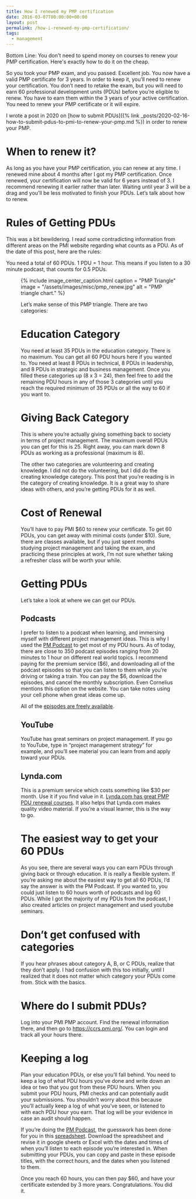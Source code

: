 ```yaml
---
title: How I renewed my PMP certification
date: 2016-03-07T00:00:00+00:00
layout: post
permalink: /how-i-renewed-my-pmp-certification/
tags:
  - management
---
```


Bottom Line: You don't need to spend money on courses to renew your PMP certification. Here's exactly how to do it on the cheap.

So you took your PMP exam, and you passed. Excellent job. You now have a valid PMP certificate for 3 years. In order to keep it, you’ll need to renew your certification. You don’t need to retake the exam, but you will need to earn 60 professional development units (PDUs) before you’re eligible to renew. You have to earn them within the 3 years of your active certification. You need to renew your PMP certificate or it will expire.

I wrote a post in 2020 on [how to submit PDUs]({% link _posts/2020-02-16-how-to-submit-pdus-to-pmi-to-renew-your-pmp.md %}) in order to renew your PMP.
# When to renew it?

As long as you have your PMP certification, you can renew at any time. I renewed mine about 4 months after I got my PMP certification. Once renewed, your certification will now be valid for 6 years instead of 3. I recommend renewing it earlier rather than later. Waiting until year 3 will be a drag and you’ll be less motivated to finish your PDUs. Let’s talk about how to renew.

# Rules of Getting PDUs

This was a bit bewildering. I read some contradicting information from different areas on the PMI website regarding what counts as a PDU. As of the date of this post, here are the rules:

You need a total of 60 PDUs. 1 PDU = 1 hour. This means if you listen to a 30 minute podcast, that counts for 0.5 PDUs.<figure class="wp-caption">

{% include image_center_caption.html 
    caption = "PMP Triangle"
    image = "/assets/images/misc/pmp_renew.jpg"
    alt = "PMP triangle chart."
%}

Let’s make sense of this PMP triangle. There are two categories:

# Education Category

You need at least 35 PDUs in the education category. There is no maximum. You can get all 60 PDU hours here if you wanted to. You need at least 8 PDUs in technical, 8 PDUs in leadership, and 8 PDUs in strategic and business management. Once you filled these categories up (8 x 3 = 24), then feel free to add the remaining PDU hours in any of those 3 categories until you reach the required minimum of 35 PDUs or all the way to 60 if you want to.

# Giving Back Category

This is where you’re actually giving something back to society in terms of project management. The maximum overall PDUs you can get for this is 25. Right away, you can mark down 8 PDUs as working as a professional (maximum is 8).

The other two categories are volunteering and creating knowledge. I did not do the volunteering, but I did do the creating knowledge category. This post that you’re reading is in the category of creating knowledge. It is a great way to share ideas with others, and you’re getting PDUs for it as well.

# Cost of Renewal

You’ll have to pay PMI $60 to renew your certificate. To get 60 PDUs, you can get away with minimal costs (under $10). Sure, there are classes available, but if you just spent months studying project management and taking the exam, and practicing these principles at work, I’m not sure whether taking a refresher class will be worth your while.

# Getting PDUs

Let’s take a look at where we can get our PDUs.

## Podcasts

I prefer to listen to a podcast when learning, and immersing myself with different project management ideas. This is why I used the <a href="http://www.project-management-podcast.com/" target="_blank" rel="noopener noreferrer">PM Podcast</a> to get most of my PDU hours. As of today, there are close to 350 podcast episodes ranging from 20 minutes to 1 hour on different real world topics. I recommend paying for the premium service ($6), and downloading all of the podcast episodes so that you can listen to them while you’re driving or taking a train. You can pay the $6, download the episodes, and cancel the monthly subscription. Even Cornelius mentions this option on the website. You can take notes using your cell phone when great ideas come up.

All of the [episodes are freely available](https://www.project-management-podcast.com/podcast-episodes/).

## YouTube

YouTube has great seminars on project management. If you go to YouTube, type in “project management strategy” for example, and you’ll see material you can learn from and apply toward your PDUs.

## Lynda.com

This is a premium service which costs something like $30 per month. Use it if you find value in it. <a href="http://www.lynda.com/SharedPlaylist/0c4b5f81ec954670bdb4ad259335e01b" target="_blank" rel="noopener noreferrer">Lynda.com has great PMP PDU renewal courses</a>. It also helps that Lynda.com makes quality video material. If you’re a visual learner, this is the way to go.

# The easiest way to get your 60 PDUs

As you see, there are several ways you can earn PDUs through giving back or through education. It is really a flexible system. If you’re asking me about the easiest way to get all 60 PDUs, I’d say the answer is with the PM Podcast. If you wanted to, you could just listen to 60 hours worth of podcasts and log 60 PDUs. While I got the majority of my PDUs from the podcast, I also created articles on project management and used youtube seminars.

# Don’t get confused with categories

If you hear phrases about category A, B, or C PDUs, realize that they don’t apply. I had confusion with this too initially, until I realized that it does not matter which category your PDUs come from. Stick with the basics.

# Where do I submit PDUs?

Log into your PMI PMP account. Find the renewal information there, and then go to <a href="https://ccrs.pmi.org/" target="_blank" rel="noopener noreferrer">https://ccrs.pmi.org/</a>. You can login and track all your hours there.

# Keeping a log

Plan your education PDUs, or else you’ll fall behind. You need to keep a log of what PDU hours you’ve done and write down an idea or two that you got from these PDU hours. When you submit your PDU hours, PMI checks and can potentially audit your submissions. You shouldn’t worry about this because you’ll actually keep a log of what you’ve seen, or listened to with each PDU hour you earn. That log will be your evidence in case an audit should happen.

If you’re doing the <a href="http://www.project-management-podcast.com/" target="_blank" rel="noopener noreferrer">PM Podcast</a>, the guesswork has been done for you in this <a href="https://docs.google.com/spreadsheets/d/1zYKe_f7YJYrAoNXTMPf9pQqmx8NsCZqVgkS_SoYPLTI/edit#gid=0" target="_blank" rel="noopener noreferrer">spreadsheet</a>. Download the spreadsheet and revise it in google sheets or Excel with the dates and times of when you’ll listen to each episode you’re interested in. When submitting your PDUs, you can copy and paste in these episode titles, with the correct hours, and the dates when you listened to them.

Once you reach 60 hours, you can then pay $60, and have your certificate extended by 3 more years. Congratulations. You did it.